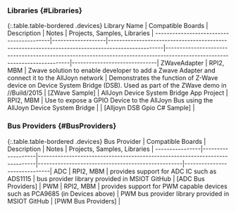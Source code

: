 ### Libraries {#Libraries}

{:.table.table-bordered .devices}
Library Name                             | Compatible Boards | Description                                                                                     | Notes                                                                                                                    | Projects, Samples, Libraries |
-----------------------------------------|-------------------|-------------------------------------------------------------------------------------------------|--------------------------------------------------------------------------------------------------------------------------|------------------------------|
ZWaveAdapter                             | RPI2, MBM         | Zwave solution to enable developer to add a Zwave Adapter and connect it to the AllJoyn network | Demonstrates the function of Z-Wave device on Device System Bridge (DSB). Used as part of the ZWave demo in //Build/2015 | [ZWave Sample]               |
AllJoyn Device System Bridge App Project | RPI2, MBM         | Use to expose a GPIO Device to the AllJoyn Bus using the AllJoyn Device System Bridge           |                                                                                                                          | [Alljoyn DSB Gpio C# Sample] |

### Bus Providers {#BusProviders}

{:.table.table-bordered .devices}
Bus Provider    | Compatible Boards | Description                                                                 | Notes                                             | Projects, Samples, Libraries |
----------------|-------------------|-----------------------------------------------------------------------------|---------------------------------------------------|------------------------------|
ADC             | RPI2, MBM         | provides support for ADC IC such as ADS1115                                 | bus provider library provided in MSIOT GitHub     | [ADC Bus Providers]          |
PWM             | RPI2, MBM         | provides support for PWM capable devices such as PCA9685 (in Devices above) | PWM bus provider library provided in MSIOT GitHub | [PWM Bus Providers]          |
